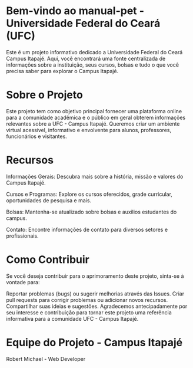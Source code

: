 # Bem-vindo ao manual-pet - Universidade Federal do Ceará (UFC)

Este é um projeto informativo dedicado a Universidade Federal do Ceará Campus Itapajé. Aqui, você encontrará uma fonte centralizada de informações sobre a instituição, seus cursos, bolsas e tudo o que você precisa saber para explorar o Campus Itapajé.

# Sobre o Projeto
Este projeto tem como objetivo principal fornecer uma plataforma online para a comunidade acadêmica e o público em geral obterem informações relevantes sobre a UFC - Campus Itapajé. Queremos criar um ambiente virtual acessível, informativo e envolvente para alunos, professores, funcionários e visitantes.

# Recursos
Informações Gerais: Descubra mais sobre a história, missão e valores do Campus Itapajé.

Cursos e Programas: Explore os cursos oferecidos, grade curricular, oportunidades de pesquisa e mais.

Bolsas: Mantenha-se atualizado sobre bolsas e auxilios estudantes do campus.

Contato: Encontre informações de contato para diversos setores e profissionais.

# Como Contribuir
Se você deseja contribuir para o aprimoramento deste projeto, sinta-se à vontade para:

Reportar problemas (bugs) ou sugerir melhorias através das Issues.
Criar pull requests para corrigir problemas ou adicionar novos recursos.
Compartilhar suas ideias e sugestões.
Agradecemos antecipadamente por seu interesse e contribuição para tornar este projeto uma referência informativa para a comunidade UFC - Campus Itapajé.

# Equipe do Projeto - Campus Itapajé
Robert Michael - Web Developer 
